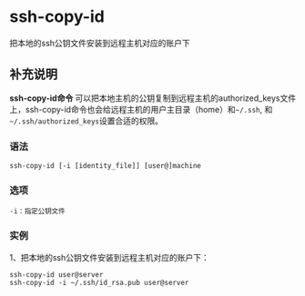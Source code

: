 ssh-copy-id
===

把本地的ssh公钥文件安装到远程主机对应的账户下

## 补充说明

**ssh-copy-id命令** 可以把本地主机的公钥复制到远程主机的authorized_keys文件上，ssh-copy-id命令也会给远程主机的用户主目录（home）和`~/.ssh`, 和`~/.ssh/authorized_keys`设置合适的权限。

###  语法

```shell
ssh-copy-id [-i [identity_file]] [user@]machine
```

###  选项

```shell
-i：指定公钥文件
```

###  实例

1、把本地的ssh公钥文件安装到远程主机对应的账户下：

```shell
ssh-copy-id user@server
ssh-copy-id -i ~/.ssh/id_rsa.pub user@server
```


<!-- Linux命令行搜索引擎：https://jaywcjlove.github.io/linux-command/ -->